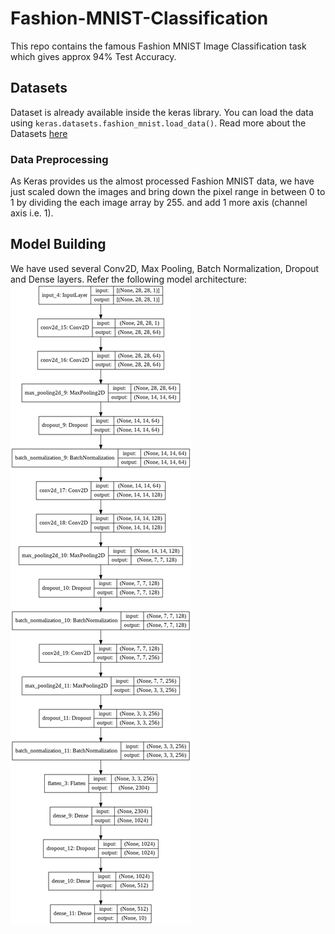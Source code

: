 # Fashion-MNIST-Classification
This repo contains the famous Fashion MNIST Image Classification task which gives approx 94% Test Accuracy.

## Datasets 
Dataset is already available inside the keras library. You can load the data using `keras.datasets.fashion_mnist.load_data()`. Read more about the Datasets [here](https://www.kaggle.com/zalando-research/fashionmnist)

### Data Preprocessing
As Keras provides us the almost processed Fashion MNIST data, we have just scaled down the images and bring down the pixel range in between 0 to 1 by dividing the each image array by 255. and add 1 more axis (channel axis i.e. 1).

## Model Building
We have used several Conv2D, Max Pooling, Batch Normalization, Dropout and Dense layers. Refer the following model architecture:  
![](model-architecture.png)
